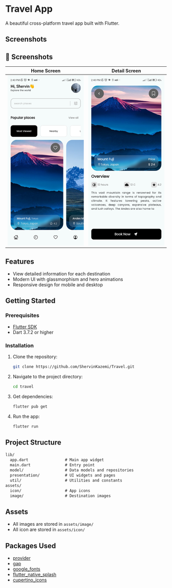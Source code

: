 # Travel App

A beautiful cross-platform travel app built with Flutter.

## Screenshots

## 📸 Screenshots  
| Home Screen | Detail Screen |
|------------|----------|
| ![Home Screen](home_screen.jpg) | ![Detail Screen](detail_screen.jpg) |

## Features
- View detailed information for each destination
- Modern UI with glassmorphism and hero animations
- Responsive design for mobile and desktop

## Getting Started

### Prerequisites
- [Flutter SDK](https://flutter.dev/docs/get-started/install)
- Dart 3.7.2 or higher

### Installation
1. Clone the repository:
   ```sh
   git clone https://github.com/ShervinKazemi/Travel.git
   ```
2. Navigate to the project directory:
   ```sh
   cd travel
   ```
3. Get dependencies:
   ```sh
   flutter pub get
   ```
4. Run the app:
   ```sh
   flutter run
   ```

## Project Structure
```
lib/
  app.dart                # Main app widget
  main.dart               # Entry point
  model/                  # Data models and repositories
  presentation/           # UI widgets and pages
  util/                   # Utilities and constants
assets/
  icon/                   # App icons
  image/                  # Destination images
```

## Assets
- All images are stored in `assets/image/`
- All icon are stored in `assets/icon/`

## Packages Used
- [provider](https://pub.dev/packages/provider)
- [gap](https://pub.dev/packages/gap)
- [google_fonts](https://pub.dev/packages/google_fonts)
- [flutter_native_splash](https://pub.dev/packages/flutter_native_splash)
- [cupertino_icons](https://pub.dev/packages/cupertino_icons)
